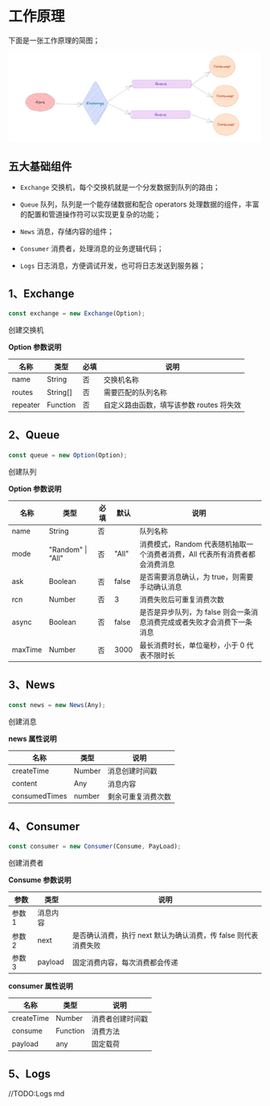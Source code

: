 # 工作原理

下面是一张工作原理的简图；

<img src="./internal.png" />

## 五大基础组件

- `Exchange` 交换机，每个交换机就是一个分发数据到队列的路由；

- `Queue` 队列，队列是一个能存储数据和配合 operators 处理数据的组件，丰富的配置和管道操作符可以实现更复杂的功能；

- `News` 消息，存储内容的组件；

- `Consumer` 消费者，处理消息的业务逻辑代码；

- `Logs` 日志消息，方便调试开发，也可将日志发送到服务器；

## 1、Exchange

```javascript
const exchange = new Exchange(Option);
```

创建交换机

**Option 参数说明**

| 名称     | 类型     | 必填 | 说明                                     |
| -------- | -------- | ---- | ---------------------------------------- |
| name     | String   | 否   | 交换机名称                               |
| routes   | String[] | 否   | 需要匹配的队列名称                       |
| repeater | Function | 否   | 自定义路由函数，填写该参数 routes 将失效 |

## 2、Queue

```javascript
const queue = new Option(Option);
```

创建队列

**Option 参数说明**

| 名称    | 类型              | 必填 | 默认  | 说明                                                                        |
| ------- | ----------------- | ---- | ----- | --------------------------------------------------------------------------- |
| name    | String            | 否   |       | 队列名称                                                                    |
| mode    | "Random" \| "All" | 否   | "All" | 消费模式，Random 代表随机抽取一个消费者消费，All 代表所有消费者都会消费消息 |
| ask     | Boolean           | 否   | false | 是否需要消息确认，为 true，则需要手动确认消息                               |
| rcn     | Number            | 否   | 3     | 消费失败后可重复消费次数                                                    |
| async   | Boolean           | 否   | false | 是否是异步队列，为 false 则会一条消息消费完成或者失败才会消费下一条消息     |
| maxTime | Number            | 否   | 3000  | 最长消费时长，单位毫秒，小于 0 代表不限时长                                 |

## 3、News

```javascript
const news = new News(Any);
```

创建消息

**news 属性说明**

| 名称          | 类型   | 说明               |
| ------------- | ------ | ------------------ |
| createTime    | Number | 消息创建时间戳     |
| content       | Any    | 消息内容           |
| consumedTimes | number | 剩余可重复消费次数 |

## 4、Consumer

```javascript
const consumer = new Consumer(Consume, PayLoad);
```

创建消费者

**Consume 参数说明**

| 参数   | 类型     | 说明                                                            |
| ------ | -------- | --------------------------------------------------------------- |
| 参数 1 | 消息内容 |                                                                 |
| 参数 2 | next     | 是否确认消费，执行 next 默认为确认消费，传 false 则代表消费失败 |
| 参数 3 | payload  | 固定消费内容，每次消费都会传递                                  |

**consumer 属性说明**

| 名称       | 类型     | 说明             |
| ---------- | -------- | ---------------- |
| createTime | Number   | 消费者创建时间戳 |
| consume    | Function | 消费方法         |
| payload    | any      | 固定载荷         |

## 5、Logs

//TODO:Logs md
